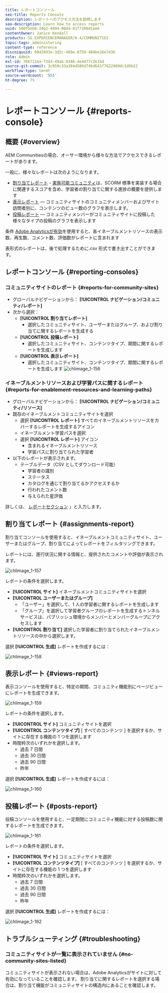 ```yaml
---
title: レポートコンソール
seo-title: Reports Console
description: レポートへのアクセス方法を説明します
seo-description: Learn how to access reports
uuid: 580f5eb8-24b2-4404-90d4-81f7108d1ee6
contentOwner: Janice Kendall
products: SG_EXPERIENCEMANAGER/6.4/COMMUNITIES
topic-tags: administering
content-type: reference
discoiquuid: 0042893e-3d2c-469e-8759-404be16e7436
role: Admin
exl-id: 766711ea-f3d3-49ab-8346-4e4477c261bd
source-git-commit: 3c050c33a384d586d74bd641f7622989dc1d6b22
workflow-type: tm+mt
source-wordcount: '551'
ht-degree: 7%

---
```


# レポートコンソール {#reports-console}

## 概要 {#overview}

AEM Communitiesの場合、オーサー環境から様々な方法でアクセスできるレポートがあります。

一般に、様々なレポートは次のようになります。

* [割り当てレポート](#assignments-report) - [実施可能コミュニティ](overview.md#enablement-community)は、SCORM 標準を実装する場合に関連するスコアを含め、学習者の割り当てに関する進捗の概要を提供します
* [表示レポート](#views-report)  — コミュニティサイトのコミュニティメンバーおよびサイト訪問者別に、コンテンツのビュー数のグラフを表示します。
* [投稿レポート](#posts-report)  — コミュニティメンバーがコミュニティサイトに投稿した様々なタイプの投稿のグラフを表示します

条件 [Adobe Analyticsが有効](sites-console.md#analytics)を使用すると、各イネーブルメントリソースの表示数、再生数、コメント数、評価数がレポートに含まれます

表形式のレポートは、後で処理するために.csv 形式で書き出すことができます。

## レポートコンソール {#reporting-consoles}

### コミュニティサイトのレポート {#reports-for-community-sites}

* グローバルナビゲーションから： **[!UICONTROL ナビゲーション/コミュニティ/レポート]**
* 次から選択：
   * **[!UICONTROL 割り当てレポート]**
      * 選択したコミュニティサイト、ユーザーまたはグループ、および割り当てに関するレポートを生成する
   * **[!UICONTROL 投稿レポート]**
      * 選択したコミュニティサイト、コンテンツタイプ、期間に関するレポートを生成します
   * **[!UICONTROL 表示レポート]**
      * 選択したコミュニティサイト、コンテンツタイプ、期間に関するレポートを生成します
         ![chlimage_1-156](assets/chlimage_1-156.png)

### イネーブルメントリソースおよび学習パスに関するレポート {#reports-for-enablement-resources-and-learning-paths}

* グローバルナビゲーションから： **[!UICONTROL ナビゲーション/コミュニティ/リソース]**
* 既存のイネーブルメントコミュニティサイトを選択
   * 選択 **[!UICONTROL レポート]** すべてのイネーブルメントリソースをカバーするレポートを生成するアイコン
   * イネーブルメント学習パスを選択
   * 選択 **[!UICONTROL レポート]** アイコン
      * 含まれるイネーブルメントリソース
      * 学習パスに割り当てられた学習者
* 以下のレポートが表示されます。
   * テーブルデータ（CSV としてダウンロード可能）
      * 学習者の識別
      * ステータス
      * カタログを通じて割り当てるかアクセスするか
      * 行われたコメント数
      * 与えられた星評価

詳しくは、 [レポートセクション](resources.md#report) 」と入力します。

## 割り当てレポート {#assignments-report}

割り当てコンソールを使用すると、イネーブルメントコミュニティサイト、ユーザーまたはグループ、割り当てによってレポートをフィルタリングできます。

レポートには、進行状況に関する情報と、提供されたコメントや評価が表示されます。

![chlimage_1-157](assets/chlimage_1-157.png)

レポートの条件を選択します。

* **[!UICONTROL サイト]**
イネーブルメントコミュニティサイトを選択
* **[!UICONTROL ユーザーまたはグループ]**
   * 「ユーザー」を選択して、1 人の学習者に関するレポートを生成します
   * 「グループ」を選択して学習者グループのレポートを生成するトンネルサービスは、パブリッシュ環境からメンバーとメンバーグループにアクセスします
* **[!UICONTROL 割り当て]**
選択した学習者に割り当てられたイネーブルメントリソースの中から選択します。

選択 **[!UICONTROL 生成]** レポートを作成するには：

![chlimage_1-158](assets/chlimage_1-158.png)

## 表示レポート {#views-report}

表示コンソールを使用すると、特定の期間、コミュニティ機能別にページビューにレポートを生成できます。

![chlimage_1-159](assets/chlimage_1-159.png)

レポートの条件を選択します。

* **[!UICONTROL サイト]**
コミュニティサイトを選択
* **[!UICONTROL コンテンツタイプ]**
[ すべてのコンテンツ ] を選択するか、サイトに存在する機能の 1 つを選択します
* 時間枠次のいずれかを選択します。
   * 過去 7 日間
   * 過去 30 日間
   * 過去 90 日間
   * 昨年

選択 **[!UICONTROL 生成]** レポートを作成するには：

![chlimage_1-160](assets/chlimage_1-160.png)

## 投稿レポート {#posts-report}

投稿コンソールを使用すると、一定期間にコミュニティ機能に対する投稿数に関するレポートを生成できます。

![chlimage_1-161](assets/chlimage_1-161.png)

レポートの条件を選択します。

* **[!UICONTROL サイト]**
コミュニティサイトを選択
* **[!UICONTROL コンテンツタイプ]**
[ すべてのコンテンツ ] を選択するか、サイトに存在する機能の 1 つを選択します
* 時間枠次のいずれかを選択します。
   * 過去 7 日間
   * 過去 30 日間
   * 過去 90 日間
   * 昨年

選択 **[!UICONTROL 生成]** レポートを作成するには：

![chlimage_1-162](assets/chlimage_1-162.png)

## トラブルシューティング {#troubleshooting}

### コミュニティサイトが一覧に表示されていません {#no-community-sites-listed}

コミュニティサイトが表示されない場合は、Adobe Analyticsがサイトに対して有効になっていることを確認します。 割り当てに関するレポートを選択する場合は、割り当て機能がコミュニティサイトの構造内にあることを確認します。

